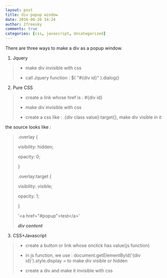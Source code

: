 ```yaml
---
layout: post
title: div popup window
date: 2016-06-26 14:24
author: 2freesky
comments: true
categories: [css, javascript, Uncategorized]
---
```

There are three ways to make a div as a popup window.
<ol>
	<li>
<p class="western">Jquery</p>
</li>
</ol>
<blockquote>
<ul>
	<li>
<p class="western">make div invisible with css</p>
</li>
	<li>
<p class="western">call Jquery function : $( "#{div id}" ).dialog()</p>
</li>
</ul>
</blockquote>
<ol start="2">
	<li>
<p class="western">Pure CSS</p>
</li>
</ol>
<blockquote>
<ul>
	<li>
<p class="western">create a link whose href is : #{div id}</p>
</li>
	<li>
<p class="western">make div invisible with css</p>
</li>
	<li>
<p class="western">create a css like : .{div class value}:target{}, make div visible in it</p>
</li>
</ul>
</blockquote>
<p class="western">the source looks like :</p>

<blockquote>
<p class="western">.overlay {</p>
<p class="western">visibility: hidden;</p>
<p class="western">opacity: 0;</p>
<p class="western">}</p>
<p class="western">.overlay:target {</p>
<p class="western">visibility: visible;</p>
<p class="western">opacity: 1;</p>
<p class="western">}</p>

<div class="box">

'&lt;a href="#popup"&gt;test&lt;/a&gt;'

<em><strong><div class="overlay" id="popup">div content</div></strong></em>

</div>
<div id="popup1" class="overlay">
<p class="western"></p>

</div></blockquote>
<ol start="3">
	<li>
<p class="western">CSS+Javascript</p>
</li>
</ol>
<blockquote>
<ul>
	<li>
<p class="western">create a button or link whose onclick has value(js function)</p>
</li>
	<li>
<p class="western">in js function, we use : document.getElementById('{div id}').style.display = to make div visible or hidden</p>
</li>
	<li>
<p class="western">create a div and make it invisible with css</p>
</li>
</ul>
</blockquote>
